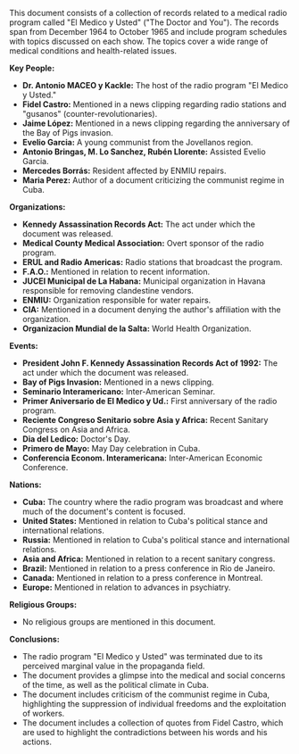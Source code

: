 This document consists of a collection of records related to a medical radio program called "El Medico y Usted" ("The Doctor and You"). The records span from December 1964 to October 1965 and include program schedules with topics discussed on each show. The topics cover a wide range of medical conditions and health-related issues.

**Key People:**

*   **Dr. Antonio MACEO y Kackle:** The host of the radio program "El Medico y Usted."
*   **Fidel Castro:** Mentioned in a news clipping regarding radio stations and "gusanos" (counter-revolutionaries).
*   **Jaime López:** Mentioned in a news clipping regarding the anniversary of the Bay of Pigs invasion.
*   **Evelio Garcia:** A young communist from the Jovellanos region.
*   **Antonio Bringas, Μ. Lo Sanchez, Rubén Llorente:** Assisted Evelio Garcia.
*   **Mercedes Borrás:** Resident affected by ENMIU repairs.
*   **Maria Perez:** Author of a document criticizing the communist regime in Cuba.

**Organizations:**

*   **Kennedy Assassination Records Act:** The act under which the document was released.
*   **Medical County Medical Association:** Overt sponsor of the radio program.
*   **ERUL and Radio Americas:** Radio stations that broadcast the program.
*   **F.A.O.:** Mentioned in relation to recent information.
*   **JUCEI Municipal de La Habana:** Municipal organization in Havana responsible for removing clandestine vendors.
*   **ENMIU:** Organization responsible for water repairs.
*   **CIA:** Mentioned in a document denying the author's affiliation with the organization.
*   **Organizacion Mundial de la Salta:** World Health Organization.

**Events:**

*   **President John F. Kennedy Assassination Records Act of 1992:** The act under which the document was released.
*   **Bay of Pigs Invasion:** Mentioned in a news clipping.
*   **Seminario Interamericano:** Inter-American Seminar.
*   **Primer Aniversario de El Medico y Ud.:** First anniversary of the radio program.
*   **Reciente Congreso Senitario sobre Asia y Africa:** Recent Sanitary Congress on Asia and Africa.
*   **Dia del Ledico:** Doctor's Day.
*   **Primero de Mayo:** May Day celebration in Cuba.
*   **Conferencia Econom. Interamericana:** Inter-American Economic Conference.

**Nations:**

*   **Cuba:** The country where the radio program was broadcast and where much of the document's content is focused.
*   **United States:** Mentioned in relation to Cuba's political stance and international relations.
*   **Russia:** Mentioned in relation to Cuba's political stance and international relations.
*   **Asia and Africa:** Mentioned in relation to a recent sanitary congress.
*   **Brazil:** Mentioned in relation to a press conference in Rio de Janeiro.
*   **Canada:** Mentioned in relation to a press conference in Montreal.
*   **Europe:** Mentioned in relation to advances in psychiatry.

**Religious Groups:**

*   No religious groups are mentioned in this document.

**Conclusions:**

*   The radio program "El Medico y Usted" was terminated due to its perceived marginal value in the propaganda field.
*   The document provides a glimpse into the medical and social concerns of the time, as well as the political climate in Cuba.
*   The document includes criticism of the communist regime in Cuba, highlighting the suppression of individual freedoms and the exploitation of workers.
*   The document includes a collection of quotes from Fidel Castro, which are used to highlight the contradictions between his words and his actions.
